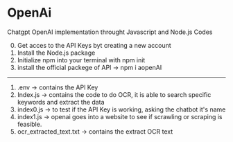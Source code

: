 # OpenAi
Chatgpt OpenAI implementation throught Javascript and Node.js Codes

0. Get acces to the API Keys byt creating a new account
1. Install the Node.js package
2. Initialize npm into your terminal with npm init
3. install the official packege of API -> npm i aopenAI
_________________________________________________________________________________________________________
1. .env -> contains the API Key
2. Index.js -> contains the code to do OCR, it is able to search specific keywords and extract the data
3. index0.js -> to test if the API Key is working, asking the chatbot it's name
4. index1.js -> openai goes into a website to see if scrawling or scraping is feasible.
5. ocr_extracted_text.txt -> contains the extract OCR text

